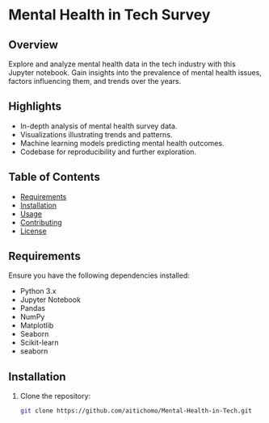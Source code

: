 # Mental Health in Tech Survey

## Overview
Explore and analyze mental health data in the tech industry with this Jupyter notebook. Gain insights into the prevalence of mental health issues, factors influencing them, and trends over the years.

## Highlights
- In-depth analysis of mental health survey data.
- Visualizations illustrating trends and patterns.
- Machine learning models predicting mental health outcomes.
- Codebase for reproducibility and further exploration.

## Table of Contents
- [Requirements](#requirements)
- [Installation](#installation)
- [Usage](#usage)
- [Contributing](#contributing)
- [License](#license)

## Requirements

Ensure you have the following dependencies installed:
- Python 3.x
- Jupyter Notebook
- Pandas
- NumPy
- Matplotlib
- Seaborn
- Scikit-learn
- seaborn

## Installation

1. Clone the repository:
   ```bash
   git clone https://github.com/aitichomo/Mental-Health-in-Tech.git
